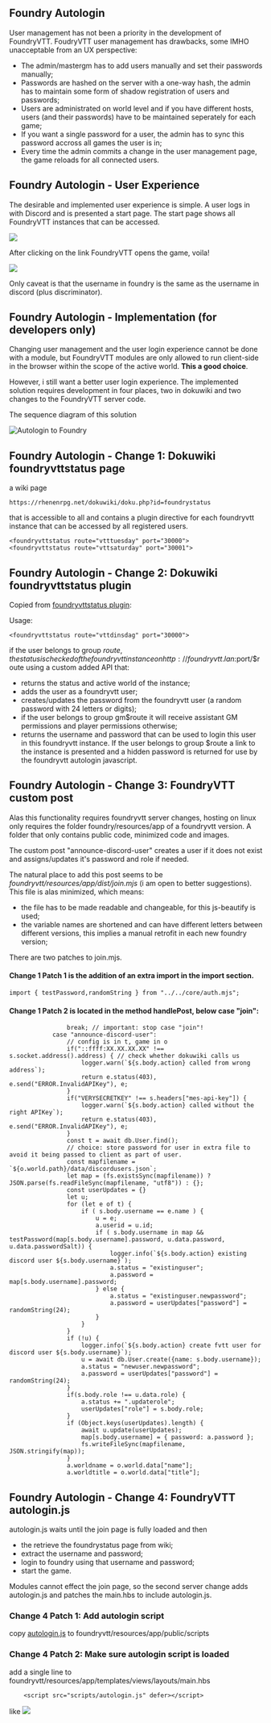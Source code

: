 ## Foundry Autologin

User management has not been a priority in the development of FoundryVTT. FoudryVTT user management has drawbacks, some IMHO unacceptable from an UX perspective:
  * The admin/mastergm has to add users manually and set their passwords manually;
  * Passwords are hashed on the server with a one-way hash, the admin has to maintain some form of shadow registration of users and passwords;
  * Users are administrated on world level and if you have different hosts, users (and their passwords) have to be maintained seperately for each game;  
  * If you want a single password for a user, the admin has to sync this password accross all games the user is in;
  * Every time the admin commits a change in the user management page, the game reloads for all connected users.
  
## Foundry Autologin - User Experience

The desirable and implemented user experience is simple. A user logs in with Discord and is presented a start page. The start page shows all FoundryVTT instances that can be accessed.

![](../discord-login/ux-discord-login-4.png)

After clicking on the link FoundryVTT opens the game, voila!

![](../discord-login/ux-discord-login-5.png)

Only caveat is that the username in foundry is the same as the username in discord (plus discriminator).

## Foundry Autologin  - Implementation (for developers only)

Changing user management and the user login experience cannot be done with a module, but FoundryVTT modules are only allowed to run client-side in the browser within the scope of the active world. **This a good choice**. 

However, i still want a better user login experience. The implemented solution requires development in four places, two in dokuwiki and two changes to the FoundryVTT server code.

The sequence diagram of this solution

![Autologin to Foundry](http://www.plantuml.com/plantuml/proxy?cache=no&src=https://raw.githubusercontent.com/rhenenrpg/rhenenrpg.github.io/main/uml/sd-autologin-foundry.iuml)


## Foundry Autologin - Change 1: Dokuwiki foundryvttstatus page

a wiki page 

```
https://rhenenrpg.net/dokuwiki/doku.php?id=foundrystatus
```

that is accessible to all and contains a plugin directive for each foundryvtt instance that can be accessed by all registered users.

```
<foundryvttstatus route="vtttuesday" port="30000">   
<foundryvttstatus route="vttsaturday" port="30001"> 
```

## Foundry Autologin - Change 2: Dokuwiki foundryvttstatus plugin

Copied from [foundryvttstatus plugin](https://github.com/rhenenrpg/dokuwiki-plug-foundryvttstatus):

Usage: 

```
<foundryvttstatus route="vttdinsdag" port="30000">   
```

if the user belongs to group $route, the status is checked of the foundryvtt instance on http://foundryvtt.lan:$port/$route using a custom added API that:
  * returns the status and active world of the instance;
  * adds the user as a foundryvtt user;
  * creates/updates the password from the foundryvtt user (a random password with 24 letters or digits);
  * if the user belongs to group gm$route it will receive  assistant GM permissions and player permissions otherwise;
  * returns the username and password that can be used to login this user in this foundryvtt instance.
If the user belongs to group $route a link to the instance is presented and a hidden password is returned for use by the foundryvtt autologin javascript.

## Foundry Autologin - Change 3: FoundryVTT custom post

Alas this functionality requires foundryvtt server changes, hosting on linux only requires the folder foundry/resources/app of a foundryvtt version. A folder that only contains public code, minimized code and images. 

The custom post "announce-discord-user" creates a user if it does not exist and assigns/updates it's password and role if needed.

The natural place to add this post seems to be *foundryvtt/resources/app/dist/join.mjs* (i am open to better suggestions). This file is alas minimized, which means:
  * the file has to be made readable and changeable, for this js-beautify is used;
  * the variable names are shortened and can have different letters between different versions, this implies a manual retrofit in each new foundry version;

There are two patches to join.mjs. 

#### Change 1 Patch 1 is the addition of an extra import in the import section.
```
import { testPassword,randomString } from "../../core/auth.mjs";
```

#### Change 1 Patch 2 is located in the method handlePost, below case "join":
```
                break; // important: stop case "join"!
            case "announce-discord-user":
                // config is in t, game in o
                if("::ffff:XX.XX.XX.XX" !== s.socket.address().address) { // check whether dokuwiki calls us
                    logger.warn(`${s.body.action} called from wrong address`);
                    return e.status(403), e.send("ERROR.InvalidAPIKey"), e;
                }		        
                if("VERYSECRETKEY" !== s.headers["mes-api-key"]) { 
                    logger.warn(`${s.body.action} called without the right APIKey`);
                    return e.status(403), e.send("ERROR.InvalidAPIKey"), e;
                }		        
                const t = await db.User.find();
                // choice: store password for user in extra file to avoid it being passed to client as part of user.
                const mapfilename = `${o.world.path}/data/discordusers.json`;
                let map = (fs.existsSync(mapfilename)) ? JSON.parse(fs.readFileSync(mapfilename, "utf8")) : {};
                const userUpdates = {}
                let u;
                for (let e of t) {                                    
                    if ( s.body.username == e.name ) {
                        u = e;
                        a.userid = u.id;
                        if ( s.body.username in map && testPassword(map[s.body.username].password, u.data.password, u.data.passwordSalt)) {
                            logger.info(`${s.body.action} existing discord user ${s.body.username}`);                
                            a.status = "existinguser";
                            a.password = map[s.body.username].password;                                
                        } else {
                            a.status = "existinguser.newpassword";
                            a.password = userUpdates["password"] = randomString(24);
                        }
                    }  
                }
                if (!u) {
                    logger.info(`${s.body.action} create fvtt user for discord user ${s.body.username}`);
                    u = await db.User.create({name: s.body.username}); 
                    a.status = "newuser.newpassword";
                    a.password = userUpdates["password"] = randomString(24);
                }
                if(s.body.role !== u.data.role) {
                    a.status += ".updaterole";
                    userUpdates["role"] = s.body.role;
                }
                if (Object.keys(userUpdates).length) {                    
                    await u.update(userUpdates);        
                    map[s.body.username] = { password: a.password };
                    fs.writeFileSync(mapfilename, JSON.stringify(map));
                }
                a.worldname = o.world.data["name"];
                a.worldtitle = o.world.data["title"];          
```

## Foundry Autologin - Change 4: FoundryVTT autologin.js

autologin.js waits until the join page is fully loaded and then 
  * the retrieve the foundrystatus page from wiki;
  * extract the username and password;
  * login to foundry using that username and password;
  * start the game.

Modules cannot effect the join page, so the second server change adds autologin.js and patches the main.hbs to include autologin.js.

### Change 4 Patch 1: Add autologin script
copy [autologin.js](autologin.js) to foundryvtt/resources/app/public/scripts

### Change 4 Patch 2: Make sure autologin script is loaded
add a single line to foundryvtt/resources/app/templates/views/layouts/main.hbs
```
    <script src="scripts/autologin.js" defer></script>
```    
like 
![](addautologin.png)





